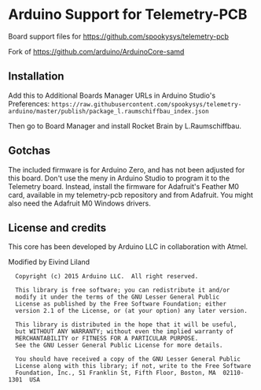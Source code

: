 # Arduino Support for Telemetry-PCB

Board support files for https://github.com/spookysys/telemetry-pcb

Fork of https://github.com/arduino/ArduinoCore-samd


## Installation

Add this to Additional Boards Manager URLs in Arduino Studio's Preferences: `https://raw.githubusercontent.com/spookysys/telemetry-arduino/master/publish/package_l.raumschiffbau_index.json`

Then go to Board Manager and install Rocket Brain by L.Raumschiffbau.

## Gotchas

The included firmware is for Arduino Zero, and has not been adjusted for this board. Don't use the meny in Arduino Studio to program it to the Telemetry board. Instead, install the firmware for Adafruit's Feather M0 card, available in my telemetry-pcb repository and from Adafruit. You might also need the Adafruit M0 Windows drivers.

## License and credits

This core has been developed by Arduino LLC in collaboration with Atmel.

Modified by Eivind Liland


```
  Copyright (c) 2015 Arduino LLC.  All right reserved.

  This library is free software; you can redistribute it and/or
  modify it under the terms of the GNU Lesser General Public
  License as published by the Free Software Foundation; either
  version 2.1 of the License, or (at your option) any later version.

  This library is distributed in the hope that it will be useful,
  but WITHOUT ANY WARRANTY; without even the implied warranty of
  MERCHANTABILITY or FITNESS FOR A PARTICULAR PURPOSE.
  See the GNU Lesser General Public License for more details.

  You should have received a copy of the GNU Lesser General Public
  License along with this library; if not, write to the Free Software
  Foundation, Inc., 51 Franklin St, Fifth Floor, Boston, MA  02110-1301  USA
```
